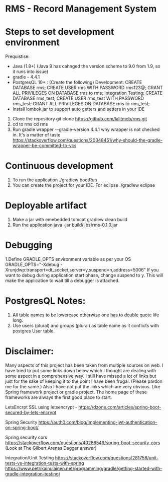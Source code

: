 # RMS - Record Management System
# Steps to set development environment
Prequistise:
- Java (1.8+) (Java 9 has cahnged the version scheme to 9.0 from 1.9, so it runs into issue)
- gradle - 4.4.1
- PostgresQL 10+ : (Create the following)
    Development:
     CREATE DATABASE rms;
     CREATE USER rms WITH PASSWORD rms123@;
     GRANT ALL PRIVILEGES ON DATABASE rms to rms;
    Integration Testing:
     CREATE DATABASE rms_test;
     CREATE USER rms_test WITH PASSWORD rms_test;
     GRANT ALL PRIVILEGES ON DATABASE rms to rms_test;
- Install lombok.jar to support auto getters and setters in your IDE
    
1. Clone the repository
    git clone https://github.com/lalitmcb/rms.git
2. cd to rms
    cd rms    
3. Run 
    gradle wrapper --gradle-version 4.4.1 
   why wrapper is not checked in. It's a matter of taste
    https://stackoverflow.com/questions/20348451/why-should-the-gradle-wrapper-be-committed-to-vcs
    
# Continuous development
1. To run the application 
     ./gradlew bootRun
2. You can create the project for your IDE.
   For eclipse
     ./gradlew eclipse
     
# Deployable artifact
1. Make a jar with emebedded tomcat 
     gradlew clean build
2. Run the application
     java -jar build/libs/rms-0.1.0.jar

# Debugging
1.Define GRADLE_OPTS environment variable as per your OS
      GRADLE_OPTS="-Xdebug -Xrunjdwp:transport=dt_socket,server=y,suspend=n,address=5006"
  If you want to debug during application start phase, change suspend to y. This will
  make the application to wait till a debugger is attached.

# PostgresQL Notes:
1. All table names to be lowercase otherwise one has to double quote life long.
2. Use users (plural) and groups (plural) as table name as it conflicts with postgres User table.

# Disclaimer:
Many aspects of this project has been taken from multiple sources on web. I have tried to put some
links down below which I thought are dealing with some aspect in a comprehensive way.
I still have missed a lot of links but just for the sake of keeping it to the point I have been
frugal. (Please pardon me for the same.)
Also I have not put the links which are very obvious. Like Spring framework project or gradle project.
The home page of these frameworks are always the first good place to start.

LetsEncrpt
SSL using letsencrypt - https://dzone.com/articles/spring-boot-secured-by-lets-encrypt

Spring Security
https://auth0.com/blog/implementing-jwt-authentication-on-spring-boot/

Spring security cors
https://stackoverflow.com/questions/40286549/spring-boot-security-cors
   (Look at The Gilbert Arenas Dagger answer)

Integration/Unit Testing
https://stackoverflow.com/questions/281758/unit-tests-vs-integration-tests-with-spring
https://www.petrikainulainen.net/programming/gradle/getting-started-with-gradle-integration-testing/